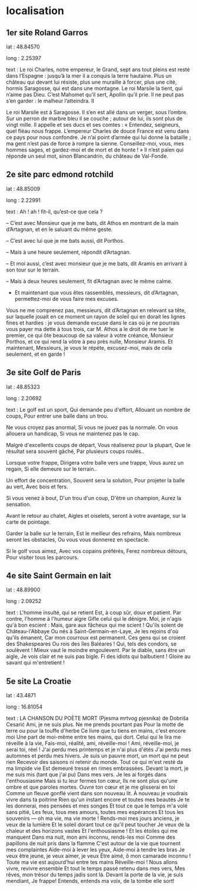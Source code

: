 # localisation 

## 1er site Roland Garros

lat : 48.84570

long : 2.25397

text : Le roi Charles, notre empereur, le Grand, sept ans tout pleins est resté dans l’Espagne : jusqu’à la mer il a conquis la terre hautaine. Plus un château qui devant lui résiste, plus une muraille à forcer, plus une cité, hormis Saragosse, qui est dans une montagne. Le roi Marsile la tient, qui n’aime pas Dieu. C’est Mahomet qu’il sert, Apollin qu’il prie. Il ne peut pas s’en garder : le malheur l’atteindra.
II


Le roi Marsile est à Saragosse. Il s’en est allé dans un verger, sous l’ombre. Sur un perron de marbre bleu il se couche ; autour de lui, ils sont plus de vingt mille. Il appelle et ses ducs et ses comtes : « Entendez, seigneurs, quel fléau  nous frappe. L’empereur Charles de douce France est venu dans ce pays pour nous confondre. Je n’ai point d’armée qui lui donne la bataille ; ma gent n’est pas de force à rompre la sienne. Conseillez-moi, vous, mes hommes sages, et gardez-moi et de mort et de honte ! » Il n’est païen qui réponde un seul mot, sinon Blancandrin, du château de Val-Fonde.
## 2e site parc edmond rotchild

lat : 48.85009

long : 2.22991

text : Ah ! ah ! fit-il, qu’est-ce que cela ?

– C’est avec Monsieur que je me bats, dit Athos en montrant de la main d’Artagnan, et en le saluant du même geste.

– C’est avec lui que je me bats aussi, dit Porthos.

– Mais à une heure seulement, répondit d’Artagnan.

– Et moi aussi, c’est avec monsieur que je me bats, dit Aramis en arrivant à son tour sur le terrain.

– Mais à deux heures seulement, fit d’Artagnan avec le même calme. 
- Et maintenant que vous êtes rassemblés, messieurs, dit d’Artagnan, permettez-moi de vous faire mes excuses.

Vous ne me comprenez pas, messieurs, dit d’Artagnan en relevant sa tête, sur laquelle jouait en ce moment un rayon de soleil qui en dorait les lignes fines et hardies : je vous demande excuse dans le cas où je ne pourrais vous payer ma dette à tous trois, car M. Athos a le droit de me tuer le premier, ce qui ôte beaucoup de sa valeur à votre créance, Monsieur Porthos, et ce qui rend la vôtre à peu près nulle, Monsieur Aramis. Et maintenant, Messieurs, je vous le répète, excusez-moi, mais de cela seulement, et en garde ! 
## 3e site Golf de Paris

lat : 48.85323

long : 2.20692

text : Le golf est un sport,
Qui demande peu d'effort,
Allouant un nombre de coups,
Pour entrer une balle dans un trou.

Ne vous croyez pas anormal,
Si vous ne jouez pas la normale.
On vous allouera un handicap,
Si vous ne maintenez pas le cap.

Malgré d'excellents coups de départ,
Vous réaliserez pour la plupart,
Que le résultat sera souvent gâché,
Par plusieurs coups roulés..

Lorsque votre frappe,
Dirigera votre balle vers une trappe,
Vous aurez un regain,
Si elle demeure sur le terrain..

Un effort de concentration,
Souvent sera la solution,
Pour projeter la balle au vert,
Avec bois et fers.

Si vous venez à bout,
D'un trou d'un coup,
D'être un champion,
Aurez la sensation.

Avant le retour au chalet,
Aigles et oiselets,
seront à votre avantage,
sur la carte de pointage.

Garder la balle sur le terrain,
Est le meilleur des refrains,
Mais nombreux seront les obstacles,
Ou vous vous donnerez en spectacle.

Si le golf vous aimez,
Avec vos copains préférés,
Ferez nombreux détours,
Pour visiter tous les parcours.


## 4e site Saint Germain en lait

lat : 48.89900

long : 2.09252

text : L'homme insulté‚ qui se retient
Est, à coup sûr, doux et patient.
Par contre, l'homme à l'humeur aigre
Gifle celui qui le dénigre.
Moi, je n'agis qu'à bon escient :
Mais, gare aux fâcheux qui me scient !
Qu'ils soient de Château-l'Abbaye
Ou nés à Saint-Germain-en-Laye,
Je les rejoins d'où qu'ils émanent,
Car mon courroux est permanent.
Ces gens qui se croient des Shakespeares
Ou rois des îles Baléares !
Qui, tels des condors, se soulèvent !
Mieux vaut le moindre engoulevent.
Par le diable, sans être un aigle,
Je vois clair et ne suis pas bigle.
Fi des idiots qui balbutient !
Gloire au savant qui m'entretient !

## 5e site La Croatie

lat : 43.4871

long : 16.81054

text : LA CHANSON DU POÈTE MORT
(Pjesma mrtvog pjesnika)
de Dobriša Cesarić
Ami, je ne suis plus. Ne me prends pourtant pas
Pour la motte de terre ou pour la touffe d'herbe
Ce livre que tu tiens en mains, c'est encore moi
Une part de moi-même entre tes mains, qui dort.
Celui qui le lira me réveille à la vie,
Fais-moi, réalité, ami, réveille-moi !
Ami, réveille-moi, je serai toi, réel !
J'ai perdu mes printemps et je n'ai plus d'étés
J'ai perdu mes automnes et perdu mes hivers.
Je suis un pauvre mort, un mort qui ne peut rien
Recevoir des saisons ni retenir du monde.
Tout ce qui m'est resté da ma limpide vie
Est demeuré tressé en rimes embrassées.
Devant la mort, je me suis mis (tant que j'ai pu)
Dans mes vers. Je les ai forgés dans l'enthousiasme
Mais si tu leur fermes ton cœur,
Ils ne sont plus qu'une ombre et que paroles mortes.
Ouvre ton cœur et je me glisserai en toi
Comme un fleuve gonflé vient dans son nouveau lit.
À nouveau je voudrais vivre dans ta poitrine
Rien qu'un instant encore et toutes mes beautés
Je te les donnerai, mes pensées et mes songes
Et tout ce que le temps m'a volé sans pitié,
Les feux, tous mes amours, toutes mes espérances
Et tous les souvenirs — oh ma vie, ma vie morte !
Rends-moi mes jours anciens, je veux de la lumière
Et le soleil dorant tout ce qu'il peut toucher
Je veux de la chaleur et des horizons vastes
Et l'enthousiasme ! Et les étoiles qui me manquent
Dans ma nuit, mon ami inconnu, rends-les moi
Comme des papillons de nuit pris dans la flamme
C'est autour de la vie que tournent mes complaintes
Aide-moi à lever les yeux,
Aide-moi à tendre les bras
Je veux être jeune, je veux aimer, je veux
Être aimé, ô mon camarade inconnu !
Toute ma vie est aujourd'hui entre tes mains
Réveille-moi ! Nous allons vivre, revivre ensemble
Et tout le temps passé retenu dans mes vers,
Mes rêves, mon trésor du temps jadis sont là.
Devant la porte de la vie, je suis mendiant,
Je frappe!
Entends, entends ma voix, de la tombe elle sort!